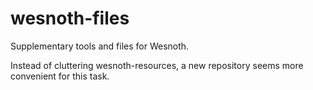 wesnoth-files
=============

Supplementary tools and files for Wesnoth.

Instead of cluttering wesnoth-resources, a new repository seems more convenient for this task.
